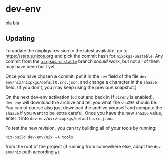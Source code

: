 # dev-env

bla bla

## Updating

To update the nixpkgs revision to the latest available, go to
https://status.nixos.org and pick the commit hash for `nixpkgs-unstable`. Any
commit from the [`nixpkgs-unstable`] branch _should_ work, but not all of them
may have been built yet.

[`nixpkgs-unstable`]: https://github.com/NixOS/nixpkgs/commits/nixpkgs-unstable

Once you have chosen a commit, put it in the `rev` field of the file
`dev-env/nix/nixpkgs/default.src.json`, and change a character in the `sha256`
field. (If you don't, you may keep using the previous snapshot.)

On the next dev-env activation (`cd` out and back in if `direnv` is enabled),
`dev-env` will download the archive and tell you what the `sha256` should be.
You can of course also just download the archive yourself and compute the
`sha256` if you want to be extra careful. Once you have the new `sha256` value,
enter it into `dev-env/nix/nixpkgs/default.src.json`.

To test the new revision, you can try building all of your tools by running:

```
nix-build dev-env/nix -A tools
```

from the root of the project (if running from somewhere else, adapt the
`dev-env/nix` path accordingly).
